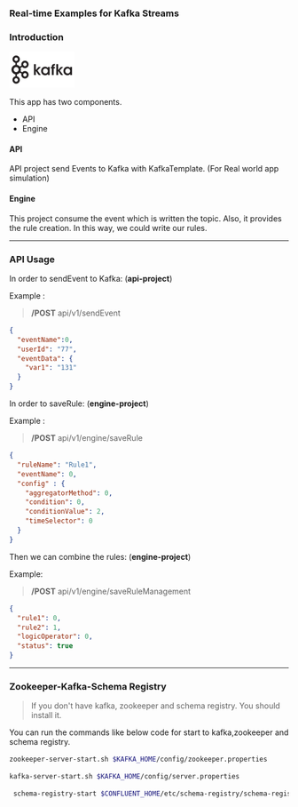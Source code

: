 ### Real-time Examples for Kafka Streams

### Introduction

![kafka-logo.png](image/kafka-logo.png)

This app has two components.
- API
- Engine

#### API
API project send  Events to Kafka with KafkaTemplate.
(For Real world app simulation)

#### Engine
This project consume the event which is written the topic.
Also, it provides the rule creation. In this way, we could write  our rules.

---

### API Usage

In order to sendEvent to Kafka:
(**api-project**)

Example :
> **/POST**  api/v1/sendEvent
```json
{
  "eventName":0,
  "userId": "77",
  "eventData": {
    "var1": "131"
  }
}
```


In order to saveRule:
(**engine-project**)

Example :
> **/POST**  api/v1/engine/saveRule
```json
{
  "ruleName": "Rule1",
  "eventName": 0,
  "config" : {
    "aggregatorMethod": 0,
    "condition": 0,
    "conditionValue": 2,
    "timeSelector": 0
  }
}
```


Then we can combine the rules:
(**engine-project**)

Example:
> **/POST**  api/v1/engine/saveRuleManagement

```json
{
  "rule1": 0,
  "rule2": 1,
  "logicOperator": 0,
  "status": true
}
```



---

### Zookeeper-Kafka-Schema Registry

> If you don't have kafka, zookeeper and schema registry. You should install it.

You can run the commands like below code for start to kafka,zookeeper and schema registry.

```bash
zookeeper-server-start.sh $KAFKA_HOME/config/zookeeper.properties
```


```bash
kafka-server-start.sh $KAFKA_HOME/config/server.properties
```

```bash
 schema-registry-start $CONFLUENT_HOME/etc/schema-registry/schema-registry.properties
 ```

